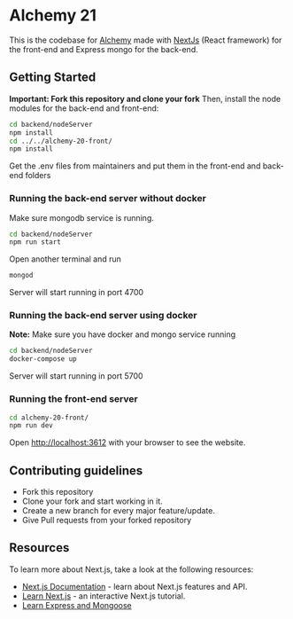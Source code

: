 # Alchemy 21
This is the codebase for [Alchemy](https://alchemy.nitt.edu) made with [NextJs](https://nextjs.org/) (React framework) for the front-end and Express mongo for the back-end.

## Getting Started

**Important: Fork this repository and clone your fork**
Then, install the node modules for the back-end and front-end:
```bash
cd backend/nodeServer
npm install
cd ../../alchemy-20-front/
npm install
```
Get the .env files from maintainers and put them in the front-end and back-end folders

### Running the back-end server without docker
Make sure mongodb service is running.
```bash
cd backend/nodeServer
npm run start
```
Open another terminal and run
```bash
mongod
```
Server will start running in port 4700
### Running the back-end server using docker

**Note:** Make sure you have docker and mongo service running
```bash
cd backend/nodeServer
docker-compose up
```
Server will start running in port 5700

### Running the front-end server

```bash
cd alchemy-20-front/
npm run dev
```
Open [http://localhost:3612](http://localhost:3612) with your browser to see the website.

## Contributing guidelines
- Fork this repository
- Clone your fork and start working in it.
- Create a new branch for every major feature/update.
- Give Pull requests from your forked repository

## Resources
To learn more about Next.js, take a look at the following resources:
- [Next.js Documentation](https://nextjs.org/docs) - learn about Next.js features and API.
- [Learn Next.js](https://nextjs.org/learn) - an interactive Next.js tutorial.
- [Learn Express and Mongoose](https://developer.mozilla.org/en-US/docs/Learn/Server-side/Express_Nodejs/mongoose)
